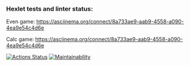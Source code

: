 ### Hexlet tests and linter status:
Even game:
https://asciinema.org/connect/8a733ae9-aab9-4558-a090-4ea9e54c4d6e

Calc game:
https://asciinema.org/connect/8a733ae9-aab9-4558-a090-4ea9e54c4d6e

[![Actions Status](https://github.com/supersidr/java-project-61/actions/workflows/hexlet-check.yml/badge.svg)](https://github.com/supersidr/java-project-61/actions)
[![Maintainability](https://api.codeclimate.com/v1/badges/92805f7a25e9f02adca8/maintainability)](https://codeclimate.com/github/supersidr/java-project-61/maintainability)

